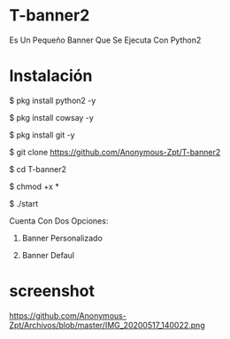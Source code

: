 # T-banner2
Es Un Pequeño Banner Que Se Ejecuta Con Python2

# Instalación 

$ pkg install python2 -y

$ pkg install cowsay -y

$ pkg install git -y

$ git clone https://github.com/Anonymous-Zpt/T-banner2

$ cd T-banner2 

$ chmod +x *

$ ./start

Cuenta Con Dos Opciones:

1. Banner Personalizado

2. Banner Defaul

# screenshot
https://github.com/Anonymous-Zpt/Archivos/blob/master/IMG_20200517_140022.png
